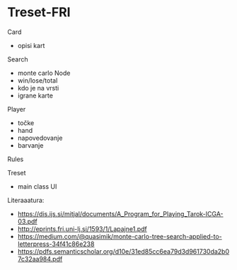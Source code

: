 # Treset-FRI

Card
- opisi kart

Search
- monte carlo
Node
- win/lose/total 
- kdo je na vrsti 
- igrane karte


Player
- točke
- hand
- napovedovanje
- barvanje

Rules

Treset
- main class
UI

Literaaatura:
- https://dis.ijs.si/mitjal/documents/A_Program_for_Playing_Tarok-ICGA-03.pdf
- http://eprints.fri.uni-lj.si/1593/1/Lapajne1.pdf
- https://medium.com/@quasimik/monte-carlo-tree-search-applied-to-letterpress-34f41c86e238
- https://pdfs.semanticscholar.org/d10e/31ed85cc6ea79d3d961730da2b07c32aa984.pdf
